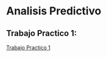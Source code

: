 # Analisis Predictivo

## Trabajo Practico 1:
[Trabajo Practico 1](https://drive.google.com/file/d/19AUd1rmm0MZK7fswgsts724FNTQDrbK9/view?usp=sharing)


